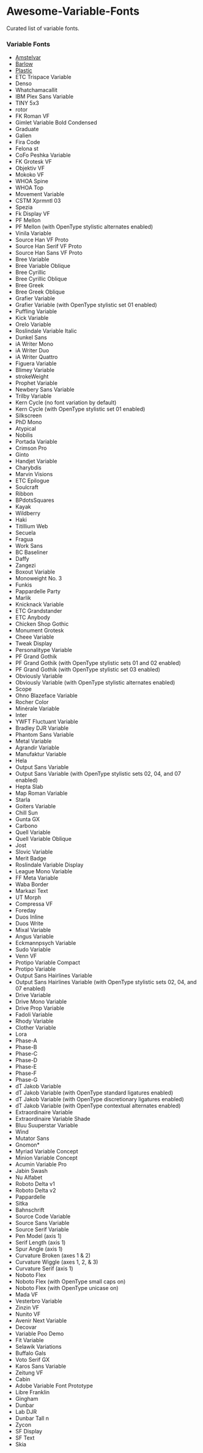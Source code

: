 # Awesome-Variable-Fonts
Curated list of variable fonts.

### Variable Fonts

- [Amstelvar](https://github.com/TypeNetwork/Amstelvar)
- [Barlow](https://github.com/jpt/barlow)
- [Plastic](http://www.plastic-typeface.com/)
- ETC Trispace Variable
- Denso
- Whatchamacallit
- IBM Plex Sans Variable
- TINY 5x3
- rotor
- FK Roman VF
- Gimlet Variable Bold Condensed
- Graduate
- Galien
- Fira Code
- Felona st
- CoFo Peshka Variable
- FK Grotesk VF
- Objektiv VF
- Mokoko VF
- WHOA Spine
- WHOA Top
- Movement Variable
- CSTM Xprmntl 03
- Spezia
- Fk Display VF
- PF Mellon
- PF Mellon (with OpenType stylistic alternates enabled)
- Vinila Variable
- Source Han VF Proto
- Source Han Serif VF Proto
- Source Han Sans VF Proto
- Bree Variable
- Bree Variable Oblique
- Bree Cyrillic
- Bree Cyrillic Oblique
- Bree Greek
- Bree Greek Oblique
- Grafier Variable
- Grafier Variable (with OpenType stylistic set 01 enabled)
- Puffling Variable
- Kick Variable
- Orelo Variable
- Roslindale Variable Italic
- Dunkel Sans
- iA Writer Mono
- iA Writer Duo
- iA Writer Quattro
- Figuera Variable
- Blimey Variable
- strokeWeight
- Prophet Variable
- Newbery Sans Variable
- Trilby Variable
- Kern Cycle (no font variation by default)
- Kern Cycle (with OpenType stylistic set 01 enabled)
- Silkscreen
- PhD Mono
- Atypical
- Nobilis
- Portada Variable
- Crimson Pro
- Ginto
- Handjet Variable
- Charybdis
- Marvin Visions
- ETC Epilogue
- Soulcraft
- Ribbon
- BPdotsSquares
- Kayak
- Wildberry
- Haki
- Titillium Web
- Secuela
- Fragua
- Work Sans
- BC Baseliner
- Daffy
- Zangezi
- Boxout Variable
- Monoweight No. 3
- Funkis
- Pappardelle Party
- Marlik
- Knicknack Variable
- ETC Grandstander
- ETC Anybody
- Chicken Shop Gothic
- Monument Grotesk
- Cheee Variable
- Tweak Display
- Personalitype Variable
- PF Grand Gothik
- PF Grand Gothik (with OpenType stylistic sets 01 and 02 enabled)
- PF Grand Gothik (with OpenType stylistic set 03 enabled)
- Obviously Variable
- Obviously Variable (with OpenType stylistic alternates enabled)
- Scope
- Ohno Blazeface Variable
- Rocher Color
- Minérale Variable
- Inter
- YWFT Fluctuant Variable
- Bradley DJR Variable
- Phantom Sans Variable
- Metal Variable
- Agrandir Variable
- Manufaktur Variable
- Hela
- Output Sans Variable
- Output Sans Variable (with OpenType stylistic sets 02, 04, and 07 enabled)
- Hepta Slab
- Map Roman Variable
- Starla
- Goiters Variable
- Chill Sun
- Gunta GX
- Carbono
- Quell Variable
- Quell Variable Oblique
- Jost
- Slovic Variable
- Merit Badge
- Roslindale Variable Display
- League Mono Variable
- FF Meta Variable
- Waba Border
- Markazi Text
- UT Morph
- Compressa VF
- Foreday
- Duos Inline
- Duos Write
- Mixal Variable
- Angus Variable
- Eckmannpsych Variable
- Sudo Variable
- Venn VF
- Protipo Variable Compact
- Protipo Variable
- Output Sans Hairlines Variable
- Output Sans Hairlines Variable (with OpenType stylistic sets 02, 04, and 07 enabled)
- Drive Variable
- Drive Mono Variable
- Drive Prop Variable
- Fadoli Variable
- Rhody Variable
- Clother Variable
- Lora
- Phase-A
- Phase-B
- Phase-C
- Phase-D
- Phase-E
- Phase-F
- Phase-G
- dT Jakob Variable
- dT Jakob Variable (with OpenType standard ligatures enabled)
- dT Jakob Variable (with OpenType discretionary ligatures enabled)
- dT Jakob Variable (with OpenType contextual alternates enabled)
- Extraordinaire Variable
- Extraordinaire Variable Shade
- Bluu Suuperstar Variable
- Wind
- Mutator Sans
- Gnomon*
- Myriad Variable Concept
- Minion Variable Concept
- Acumin Variable Pro
- Jabin Swash
- Nu Alfabet
- Roboto Delta v1
- Roboto Delta v2
- Pappardelle
- Sitka
- Bahnschrift
- Source Code Variable
- Source Sans Variable
- Source Serif Variable
- Pen Model (axis 1)
- Serif Length (axis 1)
- Spur Angle (axis 1)
- Curvature Broken (axes 1 & 2)
- Curvature Wiggle (axes 1, 2, & 3)
- Curvature Serif (axis 1)
- Noboto Flex
- Noboto Flex (with OpenType small caps on)
- Noboto Flex (with OpenType unicase on)
- Mada VF
- Vesterbro Variable
- Zinzin VF
- Nunito VF
- Avenir Next Variable
- Decovar
- Variable Poo Demo
- Fit Variable
- Selawik Variations
- Buffalo Gals
- Voto Serif GX
- Karos Sans Variable
- Zeitung VF
- Cabin
- Adobe Variable Font Prototype
- Libre Franklin
- Gingham
- Dunbar
- Lab DJR
- Dunbar Tall n
- Zycon
- SF Display
- SF Text
- Skia
